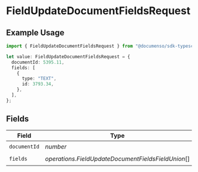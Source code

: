 # FieldUpdateDocumentFieldsRequest

## Example Usage

```typescript
import { FieldUpdateDocumentFieldsRequest } from "@documenso/sdk-typescript/models/operations";

let value: FieldUpdateDocumentFieldsRequest = {
  documentId: 5395.11,
  fields: [
    {
      type: "TEXT",
      id: 3793.34,
    },
  ],
};
```

## Fields

| Field                                              | Type                                               | Required                                           | Description                                        |
| -------------------------------------------------- | -------------------------------------------------- | -------------------------------------------------- | -------------------------------------------------- |
| `documentId`                                       | *number*                                           | :heavy_check_mark:                                 | N/A                                                |
| `fields`                                           | *operations.FieldUpdateDocumentFieldsFieldUnion*[] | :heavy_check_mark:                                 | N/A                                                |